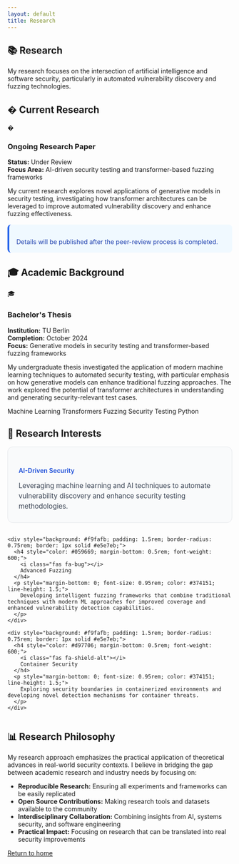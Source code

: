 ```yaml
---
layout: default
title: Research
---
```


<section>
  <h1>📚 Research</h1>
  <p>My research focuses on the intersection of artificial intelligence and software security, particularly in automated vulnerability discovery and fuzzing technologies.</p>
</section>

<section>
  <h2>� Current Research</h2>
  
  <div class="project-item">
    <div class="project-header">
      <span class="project-icon">�</span>
      <h3>Ongoing Research Paper</h3>
    </div>
    <p>
      <strong>Status:</strong> <span class="skill-tag">Under Review</span><br>
      <strong>Focus Area:</strong> AI-driven security testing and transformer-based fuzzing frameworks
    </p>
    <p>
      My current research explores novel applications of generative models in security testing, 
      investigating how transformer architectures can be leveraged to improve automated vulnerability discovery 
      and enhance fuzzing effectiveness.
    </p>
    <div style="background: #f0f9ff; padding: 1rem; border-radius: 0.5rem; margin-top: 1rem; border-left: 4px solid #2563eb;">
      <p style="margin-bottom: 0; color: #1e40af;">
        <i class="fas fa-clock"></i>
        Details will be published after the peer-review process is completed.
      </p>
    </div>
  </div>
</section>

<section>
  <h2>🎓 Academic Background</h2>
  
  <div class="project-item">
    <div class="project-header">
      <span class="project-icon">🎓</span>
      <h3>Bachelor's Thesis</h3>
    </div>
    <p>
      <strong>Institution:</strong> TU Berlin<br>
      <strong>Completion:</strong> October 2024<br>
      <strong>Focus:</strong> Generative models in security testing and transformer-based fuzzing frameworks
    </p>
    <p>
      My undergraduate thesis investigated the application of modern machine learning techniques to automated 
      security testing, with particular emphasis on how generative models can enhance traditional fuzzing 
      approaches. The work explored the potential of transformer architectures in understanding and generating 
      security-relevant test cases.
    </p>
    <div class="tech-stack">
      <span class="tech-tag">Machine Learning</span>
      <span class="tech-tag">Transformers</span>
      <span class="tech-tag">Fuzzing</span>
      <span class="tech-tag">Security Testing</span>
      <span class="tech-tag">Python</span>
    </div>
  </div>
</section>

<section>
  <h2>🔬 Research Interests</h2>
  
  <div style="display: grid; grid-template-columns: repeat(auto-fit, minmax(250px, 1fr)); gap: 1rem; margin-top: 1rem;">
    <div style="background: #f9fafb; padding: 1.5rem; border-radius: 0.75rem; border: 1px solid #e5e7eb;">
      <h4 style="color: #1d4ed8; margin-bottom: 0.5rem; font-weight: 600;">
        <i class="fas fa-robot"></i>
        AI-Driven Security
      </h4>
      <p style="margin-bottom: 0; font-size: 0.95rem; color: #374151; line-height: 1.5;">
        Leveraging machine learning and AI techniques to automate vulnerability discovery and enhance security testing methodologies.
      </p>
    </div>
    
    <div style="background: #f9fafb; padding: 1.5rem; border-radius: 0.75rem; border: 1px solid #e5e7eb;">
      <h4 style="color: #059669; margin-bottom: 0.5rem; font-weight: 600;">
        <i class="fas fa-bug"></i>
        Advanced Fuzzing
      </h4>
      <p style="margin-bottom: 0; font-size: 0.95rem; color: #374151; line-height: 1.5;">
        Developing intelligent fuzzing frameworks that combine traditional techniques with modern ML approaches for improved coverage and enhanced vulnerability detection capabilities.
      </p>
    </div>
    
    <div style="background: #f9fafb; padding: 1.5rem; border-radius: 0.75rem; border: 1px solid #e5e7eb;">
      <h4 style="color: #d97706; margin-bottom: 0.5rem; font-weight: 600;">
        <i class="fas fa-shield-alt"></i>
        Container Security
      </h4>
      <p style="margin-bottom: 0; font-size: 0.95rem; color: #374151; line-height: 1.5;">
        Exploring security boundaries in containerized environments and developing novel detection mechanisms for container threats.
      </p>
    </div>
  </div>
</section>

<section>
  <h2>📊 Research Philosophy</h2>
  <p>
    My research approach emphasizes the practical application of theoretical advances in real-world security contexts. 
    I believe in bridging the gap between academic research and industry needs by focusing on:
  </p>
  <ul>
    <li><strong>Reproducible Research:</strong> Ensuring all experiments and frameworks can be easily replicated</li>
    <li><strong>Open Source Contributions:</strong> Making research tools and datasets available to the community</li>
    <li><strong>Interdisciplinary Collaboration:</strong> Combining insights from AI, systems security, and software engineering</li>
    <li><strong>Practical Impact:</strong> Focusing on research that can be translated into real security improvements</li>
  </ul>
</section>

<section class="return-home">
  <a href="/">
    <i class="fas fa-arrow-left"></i>
    Return to home
  </a>
</section>

